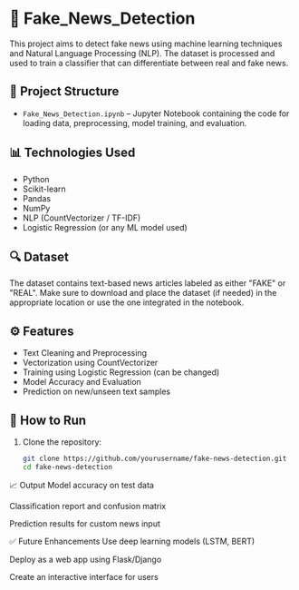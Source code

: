 # 📰 Fake_News_Detection

This project aims to detect fake news using machine learning techniques and Natural Language Processing (NLP). The dataset is processed and used to train a classifier that can differentiate between real and fake news.

## 📁 Project Structure

- `Fake_News_Detection.ipynb` – Jupyter Notebook containing the code for loading data, preprocessing, model training, and evaluation.

## 📊 Technologies Used

- Python
- Scikit-learn
- Pandas
- NumPy
- NLP (CountVectorizer / TF-IDF)
- Logistic Regression (or any ML model used)

## 🔍 Dataset

The dataset contains text-based news articles labeled as either "FAKE" or "REAL". Make sure to download and place the dataset (if needed) in the appropriate location or use the one integrated in the notebook.

## ⚙️ Features

- Text Cleaning and Preprocessing
- Vectorization using CountVectorizer
- Training using Logistic Regression (can be changed)
- Model Accuracy and Evaluation
- Prediction on new/unseen text samples

## 🚀 How to Run

1. Clone the repository:
   ```bash
   git clone https://github.com/yourusername/fake-news-detection.git
   cd fake-news-detection

📈 Output
Model accuracy on test data

Classification report and confusion matrix

Prediction results for custom news input

✅ Future Enhancements
Use deep learning models (LSTM, BERT)

Deploy as a web app using Flask/Django

Create an interactive interface for users

   
